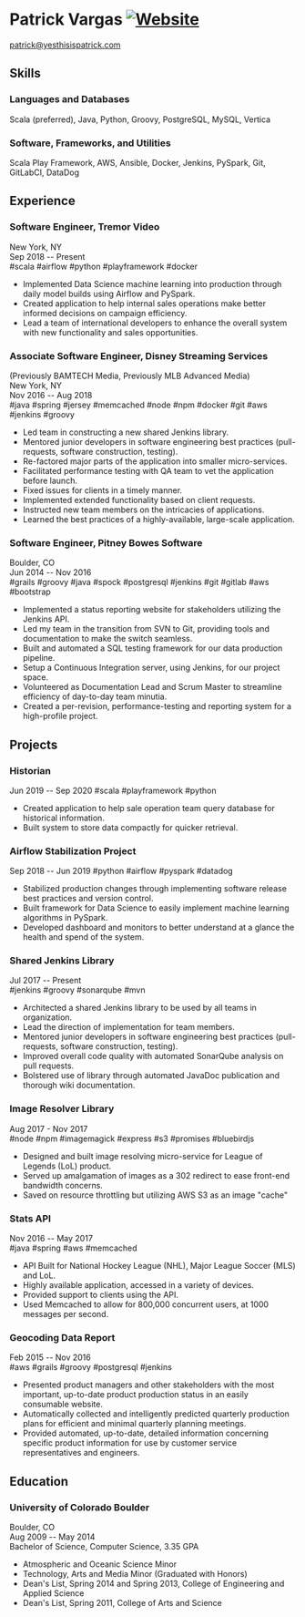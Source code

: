 Patrick Vargas [![Website](https://img.shields.io/badge/yes-this_is_patrick-00A5C9.svg)](http://www.yesthisispatrick.com)
==============

patrick@yesthisispatrick.com

Skills
------

### Languages and Databases ###
Scala (preferred), Java, Python, Groovy, PostgreSQL, MySQL, Vertica

### Software, Frameworks, and Utilities ###
Scala Play Framework, AWS, Ansible, Docker, Jenkins, PySpark, Git, GitLabCI, DataDog

Experience
----------

### Software Engineer, Tremor Video ###
New York, NY  
Sep 2018 -- Present  
#scala #airflow #python #playframework #docker
*   Implemented Data Science machine learning into production through daily model builds using Airflow and PySpark.
*   Created application to help internal sales operations make better informed decisions on campaign efficiency.
*   Lead a team of international developers to enhance the overall system with new functionality and sales opportunities.

### Associate Software Engineer, Disney Streaming Services ###
(Previously BAMTECH Media, Previously MLB Advanced Media)  
New York, NY  
Nov 2016 -- Aug 2018  
#java #spring #jersey #memcached #node #npm #docker #git #aws #jenkins #groovy
*   Led team in constructing a new shared Jenkins library.
*   Mentored junior developers in software engineering best practices (pull-requests, software construction, testing).
*   Re-factored major parts of the application into smaller micro-services.
*   Facilitated performance testing with QA team to vet the application before launch.
*   Fixed issues for clients in a timely manner.
*   Implemented extended functionality based on client requests.
*   Instructed new team members on the intricacies of applications.
*   Learned the best practices of a highly-available, large-scale application.

### Software Engineer, Pitney Bowes Software ###
Boulder, CO  
Jun 2014 -- Nov 2016  
#grails #groovy #java #spock #postgresql #jenkins #git #gitlab #aws #bootstrap
*   Implemented a status reporting website for stakeholders utilizing the Jenkins API.
*   Led my team in the transition from SVN to Git, providing tools and documentation to make the switch seamless.
*   Built and automated a SQL testing framework for our data production pipeline.
*   Setup a Continuous Integration server, using Jenkins, for our project space.
*   Volunteered as Documentation Lead and Scrum Master to streamline efficiency of day-to-day team minutia.
*   Created a per-revision, performance-testing and reporting system for a high-profile project.

Projects
--------

### Historian ###
Jun 2019 -- Sep 2020
#scala #playframework #python
*   Created application to help sale operation team query database for historical information.
*   Built system to store data compactly for quicker retrieval.

### Airflow Stabilization Project ###
Sep 2018 -- Jun 2019
#python #airflow #pyspark #datadog
*   Stabilized production changes through implementing software release best practices and version control.
*   Built framework for Data Science to easily implement machine learning algorithms in PySpark.
*   Developed dashboard and monitors to better understand at a glance the health and spend of the system. 

### Shared Jenkins Library ###  
Jul 2017 -- Present  
#jenkins #groovy #sonarqube #mvn  
*   Architected a shared Jenkins library to be used by all teams in organization.
*   Lead the direction of implementation for team members.
*   Mentored junior developers in software engineering best practices (pull-requests, software construction, testing).
*   Improved overall code quality with automated SonarQube analysis on pull requests. 
*   Bolstered use of library through automated JavaDoc publication and thorough wiki documentation.

### Image Resolver Library ###  
Aug 2017 - Nov 2017  
#node #npm #imagemagick #express #s3 #promises #bluebirdjs  
*   Designed and built image resolving micro-service for League of Legends (LoL) product.
*   Served up amalgamation of images as a 302 redirect to ease front-end bandwidth concerns.
*   Saved on resource throttling but utilizing AWS S3 as an image "cache"

### Stats API ###  
Nov 2016 -- May 2017  
#java #spring #aws #memcached  
*   API Built for National Hockey League (NHL), Major League Soccer (MLS) and LoL.
*   Highly available application, accessed in a variety of devices.
*   Provided support to clients using the API.
*   Used Memcached to allow for 800,000 concurrent users, at 1000 messages per second.

### Geocoding Data Report ###
Feb 2015 -- Nov 2016  
#aws #grails #groovy #postgresql #jenkins
*   Presented product managers and other stakeholders with the most important, up-to-date product production status in an easily consumable website.
*   Automatically collected and intelligently predicted quarterly production plans for efficient and minimal quarterly planning meetings.
*   Provided automated, up-to-date, detailed information concerning specific product information for use by customer service representatives and engineers.

Education
---------

### University of Colorado Boulder ###
Boulder, CO  
Aug 2009 -- May 2014  
Bachelor of Science, Computer Science, 3.35 GPA
*   Atmospheric and Oceanic Science Minor
*   Technology, Arts and Media Minor (Graduated with Honors)
*   Dean's List, Spring 2014 and Spring 2013, College of Engineering and Applied Science
*   Dean's List, Spring 2011, College of Arts and Science
